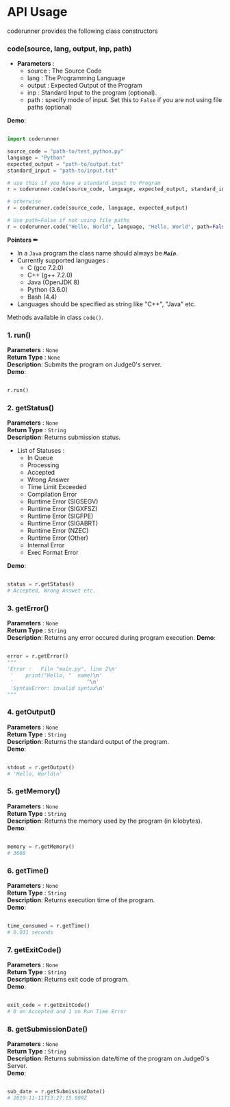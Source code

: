 # API Usage

coderunner provides the following class constructors

### code(source, lang, output, inp, path)

* **Parameters** :
	- source : The Source Code
	- lang : The Programming Language
	- output : Expected Output of the Program
	- inp : Standard Input to the program (optional).
	- path : specify mode of input. Set this to `False` if you are not using file paths (optional)

**Demo**:
```python

import coderunner

source_code = "path-to/test_python.py"
language = "Python"
expected_output = "path-to/output.txt"
standard_input = "path-to/input.txt"

# use this if you have a standard input to Program
r = coderunner.code(source_code, language, expected_output, standard_input)

# otherwise
r = coderunner.code(source_code, language, expected_output)

# Use path=False if not using file paths
r = coderunner.code("Hello, World", language, "Hello, World", path=False)
```

**Pointers ✏**

- In a `Java` program the class name should always be ***`Main`***.<br>
- Currently supported languages :
	- C (gcc 7.2.0)
	- C++ (g++ 7.2.0)
	- Java (OpenJDK 8)
	- Python (3.6.0)
	- Bash (4.4)
- Languages should be specified as string like "C++", "Java" etc.


Methods available in class `code()`.

### 1. run()
**Parameters** : `None` <br>
**Return Type** : `None` <br>
**Description**: Submits the program on Judge0's server.<br>
**Demo**:
```python

r.run()

```

### 2. getStatus()

**Parameters** : `None` <br>
**Return Type** : `String` <br>
**Description**: Returns submission status.<br>

- List of Statuses :
	- In Queue
	- Processing
	- Accepted
	- Wrong Answer
	- Time Limit Exceeded
	- Compilation Error
	- Runtime Error (SIGSEGV)
	- Runtime Error (SIGXFSZ)
	- Runtime Error (SIGFPE)
	- Runtime Error (SIGABRT)
	- Runtime Error (NZEC)
	- Runtime Error (Other)
	- Internal Error
	- Exec Format Error

**Demo**:
```python

status = r.getStatus()
# Accepted, Wrong Answet etc.
```

### 3. getError()

**Parameters** : `None` <br>
**Return Type** : `String` <br>
**Description**: Returns any error occured during program execution.
**Demo**:
```python

error = r.getError()
"""
'Error :   File "main.py", line 2\n'
 '    print("Hello, "  name)\n'
 '                        ^\n'
 'SyntaxError: invalid syntax\n'
"""
```

### 4. getOutput()

**Parameters** : `None` <br>
**Return Type** : `String` <br>
**Description**: Returns the standard output of the program.<br>
**Demo**:
```python

stdout = r.getOutput()
# 'Hello, World\n'
```

### 5. getMemory()

**Parameters** : `None` <br>
**Return Type** : `String` <br>
**Description**: Returns the memory used by the program (in kilobytes).<br>
**Demo**:
```python

memory = r.getMemory()
# 3688
```

### 6. getTime()

**Parameters** : `None` <br>
**Return Type** : `String` <br>
**Description**: Returns execution time of the program. <br>
**Demo**:
```python

time_consumed = r.getTime()
# 0.031 seconds
```

### 7. getExitCode()

**Parameters** : `None` <br>
**Return Type** : `String` <br>
**Description**: Returns exit code of program. <br>
**Demo**:
```python

exit_code = r.getExitCode()
# 0 on Accepted and 1 on Run Time Error
```

### 8. getSubmissionDate()

**Parameters** : `None` <br>
**Return Type** : `String` <br>
**Description**: Returns submission date/time of the program on Judge0's Server. <br>
**Demo**:
```python

sub_date = r.getSubmissionDate()
# 2019-11-11T13:27:15.909Z
```
